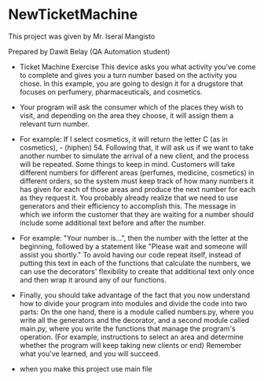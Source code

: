 # NewTicketMachine

This project was given by Mr. Iseral Mangisto

Prepared by Dawit Belay (QA Automation student)

* Ticket Machine Exercise
This device asks you what activity you've come to complete and gives you a turn number based
on the activity you chose.
In this example, you are going to design it for a drugstore that focuses on perfumery,
pharmaceuticals, and cosmetics.
* Your program will ask the consumer which of the places they wish to visit, and depending on the
area they choose, it will assign them a relevant turn number.
* For example:
If I select cosmetics, it will return the letter C (as in cosmetics), - (hiphen) 54.
Following that, it will ask us if we want to take another number to simulate the arrival of a new
client, and the process will be repeated.
Some things to keep in mind.
Customers will take different numbers for different areas (perfumes, medicine, cosmetics) in
different orders, so the system must keep track of how many numbers it has given for each of
those areas and produce the next number for each as they request it.
You probably already realize that we need to use generators and their efficiency to accomplish
this.
The message in which we inform the customer that they are waiting for a number should include
some additional text before and after the number.
* For example:
"Your number is...", then the number with the letter at the beginning, followed by a statement like
"Please wait and someone will assist you shortly."
To avoid having our code repeat itself, instead of putting this text in each of the functions that
calculate the numbers, we can use the decorators' flexibility to create that additional text only
once and then wrap it around any of our functions.
* Finally, you should take advantage of the fact that you now understand how to divide your
program into modules and divide the code into two parts: On the one hand, there is a module
called numbers.py, where you write all the generators and the decorator, and a second
module called main.py, where you write the functions that manage the program's operation.
(For example, instructions to select an area and determine whether the program will keep taking
new clients or end)
Remember what you've learned, and you will succeed.



* when you make this project use main file
